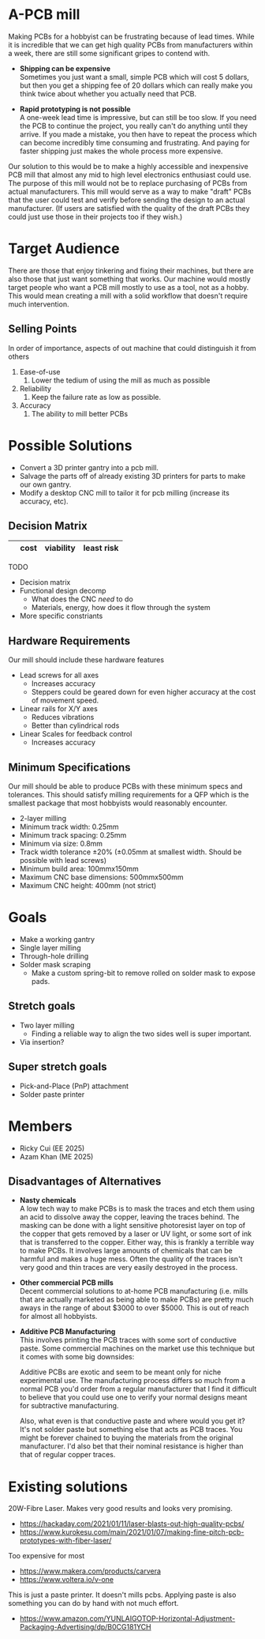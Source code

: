 # A-PCB mill

Making PCBs for a hobbyist can be frustrating because of lead times. While it is incredible that we can get high quality PCBs from manufacturers within a week, there are still some significant gripes to contend with.

- **Shipping can be expensive**  
  Sometimes you just want a small, simple PCB which will cost 5 dollars, but then you get a shipping fee of 20 dollars which can really make you think twice about whether you actually need that PCB.

- **Rapid prototyping is not possible**  
  A one-week lead time is impressive, but can still be too slow. If you need the PCB to continue the project, you really can't do anything until they arrive. If you made a mistake, you then have to repeat the process which can become incredibly time consuming and frustrating. And paying for faster shipping just makes the whole process more expensive.

Our solution to this would be to make a highly accessible and inexpensive PCB mill that almost any mid to high level electronics enthusiast could use. The purpose of this mill would not be to replace purchasing of PCBs from actual manufacturers. This mill would serve as a way to make "draft" PCBs that the user could test and verify before sending the design to an actual manufacturer. (If users are satisfied with the quality of the draft PCBs they could just use those in their projects too if they wish.)

# Target Audience

There are those that enjoy tinkering and fixing their machines, but there are also those that just want something that works. Our machine would mostly target people who want a PCB mill mostly to use as a tool, not as a hobby. This would mean creating a mill with a solid workflow that doesn't require much intervention.

## Selling Points

In order of importance, aspects of out machine that could distinguish it from others

1) Ease-of-use
   1) Lower the tedium of using the mill as much as possible 
2) Reliability
   1) Keep the failure rate as low as possible.
3) Accuracy
   1) The ability to mill better PCBs

# Possible Solutions

- Convert a 3D printer gantry into a pcb mill.
- Salvage the parts off of already existing 3D printers for parts to make our own gantry.
- Modify a desktop CNC mill to tailor it for pcb milling (increase its accuracy, etc).

## Decision Matrix

|     | cost | viability | least risk |
| --- | ---- | --------- | ---------- |

TODO
- Decision matrix
- Functional design decomp
  - What does the CNC *need* to do
  - Materials, energy, how does it flow through the system
- More specific constriants


## Hardware Requirements
Our mill should include these hardware features

- Lead screws for all axes
  - Increases accuracy
  - Steppers could be geared down for even higher accuracy at the cost of movement speed.
- Linear rails for X/Y axes
  - Reduces vibrations
  - Better than cylindrical rods
- Linear Scales for feedback control
  - Increases accuracy

## Minimum Specifications
Our mill should be able to produce PCBs with these minimum specs and tolerances. This should satisfy milling requirements for a QFP which is the smallest package that most hobbyists would reasonably encounter.

- 2-layer milling
- Minimum track width: 0.25mm
- Minimum track spacing: 0.25mm
- Minimum via size: 0.8mm
- Track width tolerance ±20% (±0.05mm at smallest width. Should be possible with lead screws)
- Minimum build area: 100mmx150mm
- Maximum CNC base dimensions: 500mmx500mm
- Maximum CNC height: 400mm (not strict)

# Goals

- Make a working gantry
- Single layer milling
- Through-hole drilling
- Solder mask scraping
  - Make a custom spring-bit to remove rolled on solder mask to expose pads.

## Stretch goals
- Two layer milling
  - Finding a reliable way to align the two sides well is super important.
- Via insertion?

## Super stretch goals

- Pick-and-Place (PnP) attachment
- Solder paste printer

# Members

- Ricky Cui (EE 2025)
- Azam Khan (ME 2025)

## Disadvantages of Alternatives

- **Nasty chemicals**  
  A low tech way to make PCBs is to mask the traces and etch them using an acid to dissolve away the copper, leaving the traces behind. The masking can be done with a light sensitive photoresist layer on top of the copper that gets removed by a laser or UV light, or some sort of ink that is transferred to the copper. Either way, this is frankly a terrible way to make PCBs. It involves large amounts of chemicals that can be harmful and makes a huge mess. Often the quality of the traces isn't very good and thin traces are very easily destroyed in the process.

- **Other commercial PCB mills**  
  Decent commercial solutions to at-home PCB manufacturing (i.e. mills that are actually marketed as being able to make PCBs) are pretty much aways in the range of about $3000 to over $5000. This is out of reach for almost all hobbyists. 

- **Additive PCB Manufacturing**  
  This involves printing the PCB traces with some sort of conductive paste. Some commercial machines on the market use this technique but it comes with some big downsides:
  
  Additive PCBs are exotic and seem to be meant only for niche experimental use. The manufacturing process differs so much from a normal PCB you'd order from a regular manufacturer that I find it difficult to believe that you could use one to verify your normal designs meant for subtractive manufacturing.
  
  Also, what even is that conductive paste and where would you get it? It's not solder paste but something else that acts as PCB traces. You might be forever chained to buying the materials from the original manufacturer. I'd also bet that their nominal resistance is higher than that of regular copper traces.

# Existing solutions

20W-Fibre Laser. Makes very good results and looks very promising.  
- https://hackaday.com/2021/01/11/laser-blasts-out-high-quality-pcbs/  
- https://www.kurokesu.com/main/2021/01/07/making-fine-pitch-pcb-prototypes-with-fiber-laser/

Too expensive for most  
- https://www.makera.com/products/carvera
- https://www.voltera.io/v-one

This is just a paste printer. It doesn't mills pcbs. Applying paste is also something you can do by hand with not much effort.  
- https://www.amazon.com/YUNLAIGOTOP-Horizontal-Adjustment-Packaging-Advertising/dp/B0CG181YCH